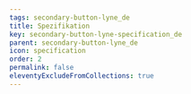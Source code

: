 ```yaml
---
tags: secondary-button-lyne_de
title: Spezifikation
key: secondary-button-lyne-specification_de
parent: secondary-button-lyne_de
icon: specification
order: 2
permalink: false
eleventyExcludeFromCollections: true
---
```


